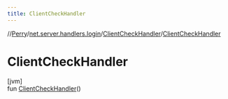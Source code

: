 ```yaml
---
title: ClientCheckHandler
---
```

//[Perry](../../../index.html)/[net.server.handlers.login](../index.html)/[ClientCheckHandler](index.html)/[ClientCheckHandler](-client-check-handler.html)



# ClientCheckHandler



[jvm]\
fun [ClientCheckHandler](-client-check-handler.html)()




